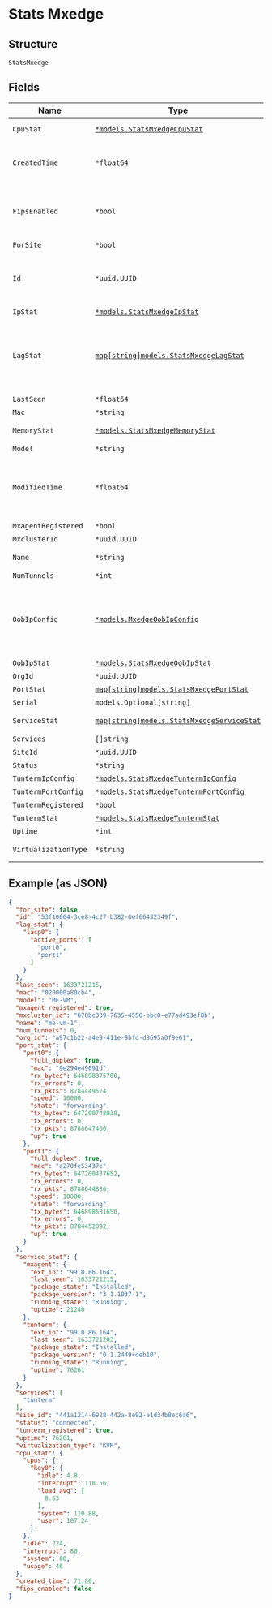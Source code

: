 
# Stats Mxedge

## Structure

`StatsMxedge`

## Fields

| Name | Type | Tags | Description |
|  --- | --- | --- | --- |
| `CpuStat` | [`*models.StatsMxedgeCpuStat`](../../doc/models/stats-mxedge-cpu-stat.md) | Optional | CPU/core stats list |
| `CreatedTime` | `*float64` | Optional | when the object has been created, in epoch |
| `FipsEnabled` | `*bool` | Optional | alue indicating fips configuration on the device |
| `ForSite` | `*bool` | Optional | - |
| `Id` | `*uuid.UUID` | Optional | Unique ID of the object instance in the Mist Organnization |
| `IpStat` | [`*models.StatsMxedgeIpStat`](../../doc/models/stats-mxedge-ip-stat.md) | Optional | IP stats |
| `LagStat` | [`map[string]models.StatsMxedgeLagStat`](../../doc/models/stats-mxedge-lag-stat.md) | Optional | Stat for LAG (Link Aggregation Group). Property key is the LAG name |
| `LastSeen` | `*float64` | Optional | - |
| `Mac` | `*string` | Optional | - |
| `MemoryStat` | [`*models.StatsMxedgeMemoryStat`](../../doc/models/stats-mxedge-memory-stat.md) | Optional | Memory usage |
| `Model` | `*string` | Optional | - |
| `ModifiedTime` | `*float64` | Optional | when the object has been modified for the last time, in epoch |
| `MxagentRegistered` | `*bool` | Optional | - |
| `MxclusterId` | `*uuid.UUID` | Optional | - |
| `Name` | `*string` | Optional | The name of the tunnel |
| `NumTunnels` | `*int` | Optional | - |
| `OobIpConfig` | [`*models.MxedgeOobIpConfig`](../../doc/models/mxedge-oob-ip-config.md) | Optional | ip configuration of the Mist Edge out-of_band management interface |
| `OobIpStat` | [`*models.StatsMxedgeOobIpStat`](../../doc/models/stats-mxedge-oob-ip-stat.md) | Optional | - |
| `OrgId` | `*uuid.UUID` | Optional | - |
| `PortStat` | [`map[string]models.StatsMxedgePortStat`](../../doc/models/stats-mxedge-port-stat.md) | Optional | - |
| `Serial` | `models.Optional[string]` | Optional | - |
| `ServiceStat` | [`map[string]models.StatsMxedgeServiceStat`](../../doc/models/stats-mxedge-service-stat.md) | Optional | stat for each services |
| `Services` | `[]string` | Optional | - |
| `SiteId` | `*uuid.UUID` | Optional | - |
| `Status` | `*string` | Optional | - |
| `TuntermIpConfig` | [`*models.StatsMxedgeTuntermIpConfig`](../../doc/models/stats-mxedge-tunterm-ip-config.md) | Optional | - |
| `TuntermPortConfig` | [`*models.StatsMxedgeTuntermPortConfig`](../../doc/models/stats-mxedge-tunterm-port-config.md) | Optional | - |
| `TuntermRegistered` | `*bool` | Optional | - |
| `TuntermStat` | [`*models.StatsMxedgeTuntermStat`](../../doc/models/stats-mxedge-tunterm-stat.md) | Optional | - |
| `Uptime` | `*int` | Optional | - |
| `VirtualizationType` | `*string` | Optional | Virtualization environment |

## Example (as JSON)

```json
{
  "for_site": false,
  "id": "53f10664-3ce8-4c27-b382-0ef66432349f",
  "lag_stat": {
    "lacp0": {
      "active_ports": [
        "port0",
        "port1"
      ]
    }
  },
  "last_seen": 1633721215,
  "mac": "020000a80cb4",
  "model": "ME-VM",
  "mxagent_registered": true,
  "mxcluster_id": "678bc339-7635-4556-bbc0-e77ad493ef8b",
  "name": "me-vm-1",
  "num_tunnels": 0,
  "org_id": "a97c1b22-a4e9-411e-9bfd-d8695a0f9e61",
  "port_stat": {
    "port0": {
      "full_duplex": true,
      "mac": "9e294e49091d",
      "rx_bytes": 646898375700,
      "rx_errors": 0,
      "rx_pkts": 8784449574,
      "speed": 10000,
      "state": "forwarding",
      "tx_bytes": 647200748038,
      "tx_errors": 0,
      "tx_pkts": 8788647466,
      "up": true
    },
    "port1": {
      "full_duplex": true,
      "mac": "a270fe53437e",
      "rx_bytes": 647200437652,
      "rx_errors": 0,
      "rx_pkts": 8788644886,
      "speed": 10000,
      "state": "forwarding",
      "tx_bytes": 646898681650,
      "tx_errors": 0,
      "tx_pkts": 8784452092,
      "up": true
    }
  },
  "service_stat": {
    "mxagent": {
      "ext_ip": "99.0.86.164",
      "last_seen": 1633721215,
      "package_state": "Installed",
      "package_version": "3.1.1037-1",
      "running_state": "Running",
      "uptime": 21240
    },
    "tunterm": {
      "ext_ip": "99.0.86.164",
      "last_seen": 1633721203,
      "package_state": "Installed",
      "package_version": "0.1.2449+deb10",
      "running_state": "Running",
      "uptime": 76261
    }
  },
  "services": [
    "tunterm"
  ],
  "site_id": "441a1214-6928-442a-8e92-e1d34b8ec6a6",
  "status": "connected",
  "tunterm_registered": true,
  "uptime": 76281,
  "virtualization_type": "KVM",
  "cpu_stat": {
    "cpus": {
      "key0": {
        "idle": 4.8,
        "interrupt": 118.56,
        "load_avg": [
          8.63
        ],
        "system": 110.88,
        "user": 107.24
      }
    },
    "idle": 224,
    "interrupt": 80,
    "system": 80,
    "usage": 46
  },
  "created_time": 71.86,
  "fips_enabled": false
}
```

